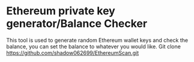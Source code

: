 # Ethereum private key generator/Balance Checker
This tool is used to generate random Ethereum wallet keys and check the balance, you can set the balance to whatever you would like.
Git clone https://github.com/shadow062699/EthereumScan.git

